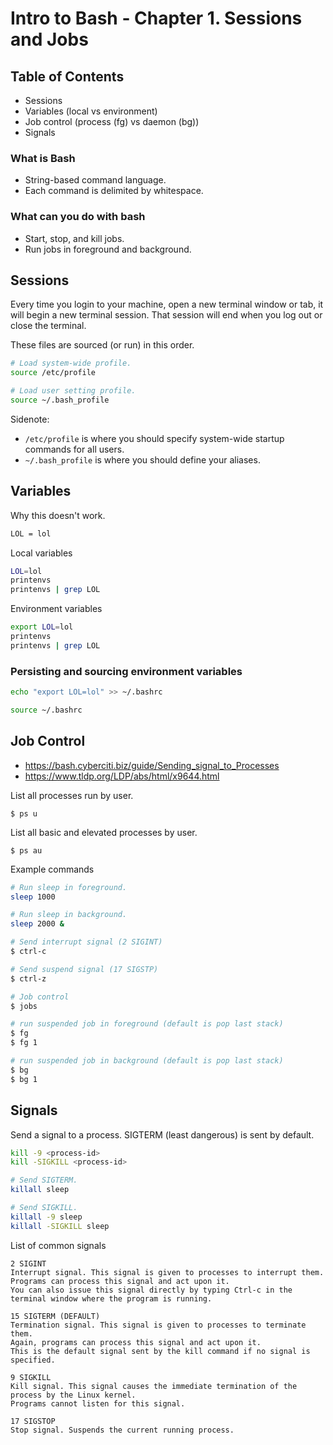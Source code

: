 # Intro to Bash - Chapter 1. Sessions and Jobs

## Table of Contents
- Sessions
- Variables (local vs environment)
- Job control (process (fg) vs daemon (bg))
- Signals

### What is Bash
- String-based command language.
- Each command is delimited by whitespace.

### What can you do with bash
- Start, stop, and kill jobs.
- Run jobs in foreground and background.

## Sessions
Every time you login to your machine, open a new terminal window or tab, it will begin a new
terminal session. That session will end when you log out or close the terminal. 

These files are sourced (or run) in this order.

```sh
# Load system-wide profile.
source /etc/profile

# Load user setting profile.
source ~/.bash_profile
```

Sidenote: 
- `/etc/profile` is where you should specify system-wide startup commands for all users.
- `~/.bash_profile` is where you should define your aliases.

## Variables

Why this doesn't work.
```sh
LOL = lol
```

Local variables
```sh
LOL=lol
printenvs
printenvs | grep LOL
```

Environment variables
```sh
export LOL=lol
printenvs
printenvs | grep LOL
```

### Persisting and sourcing environment variables

```sh
echo "export LOL=lol" >> ~/.bashrc
```

```sh
source ~/.bashrc
```

## Job Control
- https://bash.cyberciti.biz/guide/Sending_signal_to_Processes
- https://www.tldp.org/LDP/abs/html/x9644.html

List all processes run by user.
```
$ ps u
```

List all basic and elevated processes by user.
```
$ ps au
```

Example commands
```sh
# Run sleep in foreground.
sleep 1000

# Run sleep in background.
sleep 2000 &

# Send interrupt signal (2 SIGINT)
$ ctrl-c

# Send suspend signal (17 SIGSTP)
$ ctrl-z

# Job control
$ jobs

# run suspended job in foreground (default is pop last stack)
$ fg
$ fg 1

# run suspended job in background (default is pop last stack)
$ bg
$ bg 1
```

## Signals
Send a signal to a process. SIGTERM (least dangerous) is sent by default.

```sh
kill -9 <process-id>
kill -SIGKILL <process-id>

# Send SIGTERM.
killall sleep

# Send SIGKILL.
killall -9 sleep
killall -SIGKILL sleep
```

List of common signals
```
2 SIGINT
Interrupt signal. This signal is given to processes to interrupt them.
Programs can process this signal and act upon it.
You can also issue this signal directly by typing Ctrl-c in the terminal window where the program is running.

15 SIGTERM (DEFAULT)
Termination signal. This signal is given to processes to terminate them.
Again, programs can process this signal and act upon it.
This is the default signal sent by the kill command if no signal is specified.

9 SIGKILL
Kill signal. This signal causes the immediate termination of the process by the Linux kernel.
Programs cannot listen for this signal.

17 SIGSTOP
Stop signal. Suspends the current running process.
```
